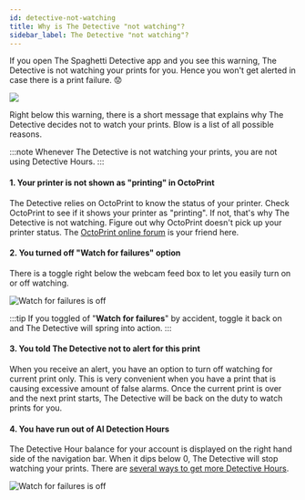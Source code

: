 ```yaml
---
id: detective-not-watching
title: Why is The Detective "not watching"?
sidebar_label: The Detective "not watching"?
---
```


If you open The Spaghetti Detective app and you see this warning, The Detective is not watching your prints for you. Hence you won't get alerted in case there is a print failure. 😟

![](/img/user-guides/helpdocs/not-watching.png)

Right below this warning, there is a short message that explains why The Detective decides not to watch your prints. Blow is a list of all possible reasons.

:::note
Whenever The Detective is not watching your prints, you are not using Detective Hours.
:::


#### 1. Your printer is not shown as "printing" in OctoPrint

The Detective relies on OctoPrint to know the status of your printer. Check OctoPrint to see if it shows your printer as "printing". If not, that's why The Detective is not watching. Figure out why OctoPrint doesn't pick up your printer status. The [OctoPrint online forum](https://community.octoprint.org/) is your friend here.

#### 2. You turned off "Watch for failures" option

There is a toggle right below the webcam feed box to let you easily turn on or off watching.

![Watch for failures is off](/img/user-guides/helpdocs/disable_watching.png)

:::tip
If you toggled of "**Watch for failures**" by accident, toggle it back on and The Detective will spring into action.
:::

#### 3. You told The Detective not to alert for this print

When you receive an alert, you have an option to turn off watching for current print only. This is very convenient when you have a print that is causing excessive amount of false alarms. Once the current print is over and the next print starts, The Detective will be back on the duty to watch prints for you.

#### 4. You have run out of AI Detection Hours

The Detective Hour balance for your account is displayed on the right hand side of the navigation bar. When it dips below 0, The Detective will stop watching your prints. There are [several ways to get more Detective Hours](/docs/user-guides/how-does-detective-hour-work#how-do-i-get-detective-hours).

![Watch for failures is off](/img/user-guides/helpdocs/negative-dh-balance.png)

